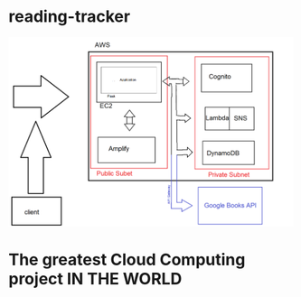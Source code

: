# reading-tracker
![Deployment Chart](graph.png)

# The greatest Cloud Computing project IN THE WORLD
